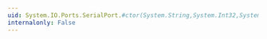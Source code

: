 ```yaml
---
uid: System.IO.Ports.SerialPort.#ctor(System.String,System.Int32,System.IO.Ports.Parity,System.Int32,System.IO.Ports.StopBits)
internalonly: False
---
```

